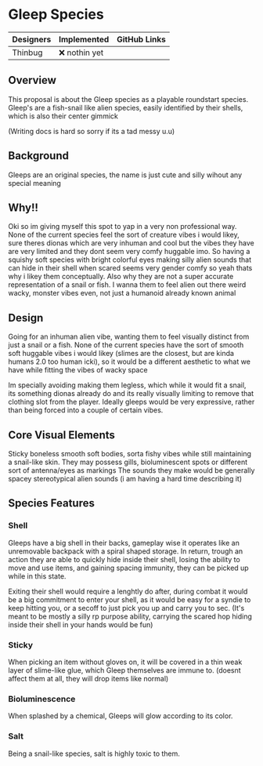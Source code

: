 # Gleep Species

| Designers | Implemented   | GitHub Links                                                              |
|---|---------------|-----------------------------------------------------------------------------------|
| Thinbug   | :x: nothin yet|             

## Overview 

This proposal is about the Gleep species as a playable roundstart species. Gleep's are a fish-snail like alien species, easily identified by their shells, which is
also their center gimmick

(Writing docs is hard so sorry if its a tad messy u.u)

## Background 

Gleeps are an original species, the name is just cute and silly wihout any special meaning

## Why!!

Oki so im giving myself this spot to yap in a very non professional way.
None of the current species feel the sort of creature vibes i would likey, sure theres dionas which are very inhuman and cool but the vibes they have are very limited and they dont seem very comfy huggable imo.
So having a squishy soft species with bright colorful eyes making silly alien sounds that can hide in their shell when scared seems very gender comfy so yeah thats why i likey them conceptually. Also why they are
not a super accurate representation of a snail or fish. I wanna them to feel alien out there weird wacky, monster vibes even, not just a humanoid already known animal

## Design

Going for an inhuman alien vibe, wanting them to feel visually distinct from just a snail or a fish. None of the current species have the sort of smooth soft huggable vibes i would likey (slimes are the closest,
but are kinda humans 2.0 too human icki), so it would be a different aesthetic to what we have while fitting the vibes of wacky space

Im specially avoiding making them legless, which while it would fit a snail, its something dionas already do and its really visually limiting to remove that clothing slot from the player. Ideally gleeps would be 
very expressive, rather than being forced into a couple of certain vibes.

## Core Visual Elements

Sticky boneless smooth soft bodies, sorta fishy vibes while still maintaining a snail-like skin. They may possess gills, bioluminescent spots or different sort of antenna/eyes as markings
The sounds they make would be generally spacey stereotypical alien sounds (i am having a hard time describing it)

## Species Features

### Shell 

Gleeps have a big shell in their backs, gameplay wise it operates like an unremovable backpack with a spiral shaped storage. 
In return, trough an action they are able to quickly hide inside their shell, losing the ability to move and use items, and gaining spacing immunity, they can be picked up while in this state.

Exiting their shell would require a lenghtly do after,  during combat it would be a big commitment to enter your shell, as it would be easy for a syndie to keep hitting you, or a secoff to just pick you up and 
carry you to sec. 
(It's meant to be mostly a silly rp purpose ability, carrying the scared hop hiding inside their shell in your hands would be fun)

### Sticky 

When picking an item without gloves on, it will be covered in a thin weak layer of slime-like glue, which Gleep themselves are immune to. (doesnt affect them at all, they will drop items like normal)

### Bioluminescence 

When splashed by a chemical, Gleeps will glow according to its color.

### Salt 

Being a snail-like species, salt is highly toxic to them.
